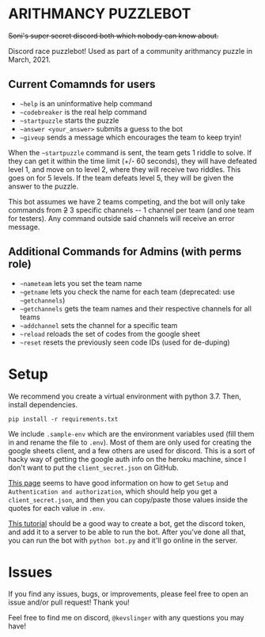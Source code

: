 # ARITHMANCY PUZZLEBOT

~~Soni's super secret discord both which nobody can know about.~~

Discord race puzzlebot! Used as part of a community arithmancy puzzle in March, 2021.

## Current Comamnds for users
- `~help` is an uninformative help command 
- `~codebreaker` is the real help command
- `~startpuzzle` starts the puzzle
- `~answer <your_answer>` submits a guess to the bot
- `~giveup` sends a message which encourages the team to keep tryin!

When the `~startpuzzle` command is sent, the team gets 1 riddle to solve. If they can get it within the time limit (+/- 60 seconds), they will have defeated level 1, and move on to level 2, where they will receive two riddles. This goes on for 5 levels. If the team defeats level 5, they will be given the answer to the puzzle.

This bot assumes we have 2 teams competing, and the bot will only take commands from ~~2~~ 3 specific channels -- 1 channel per team (and one team for testers). Any command outside said channels will receive an error message. 

## Additional Commands for Admins (with perms role)
- `~nameteam` lets you set the team name
- `~getname` lets you check the name for each team (deprecated: use `~getchannels`)
- `~getchannels` gets the team names and their respective channels for all teams
- `~addchannel` sets the channel for a specific team
- `~reload` reloads the set of codes from the google sheet
- `~reset` resets the previously seen code IDs (used for de-duping)

# Setup 
We recommend you create a virtual environment with python 3.7. Then, install dependencies. 

`pip install -r requirements.txt`

We include `.sample-env` which are the environment variables used (fill them in and rename the file to `.env`). Most of them are only used for creating the google sheets client, and a few others are used for discord. This is a sort of hacky way of getting the google auth info on the heroku machine, since I don't want to put the `client_secret.json` on GitHub. 

[This page](https://github.com/googleapis/google-api-python-client/blob/master/docs/start.md) seems to have good information on how to get `Setup` and `Authentication and authorization`, which should help you get a `client_secret.json`, and then you can copy/paste those values inside the quotes for each value in `.env`.

[This tutorial](https://www.writebots.com/discord-bot-token/) should be a good way to create a bot, get the discord token, and add it to a server to be able to run the bot. After you've done all that, you can run the bot with `python bot.py` and it'll go online in the server.

# Issues

If you find any issues, bugs, or improvements, please feel free to open an issue and/or pull request! Thank you!

Feel free to find me on discord, `@kevslinger` with any questions you may have!